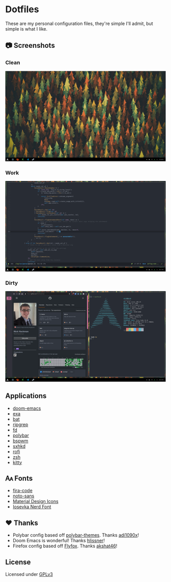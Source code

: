 # Dotfiles

These are my personal configuration files, they're simple I'll admit, but simple is what I like.

## 📷 Screenshots

### Clean

![Clean](./imgs/clean.png)

### Work

![Work](./imgs/work.png)

### Dirty

![Dirty](./imgs/dirty.png)

## Applications

- [doom-emacs](https://github.com/hlissner/doom-emacs)
- [exa](https://github.com/ogham/exa)
- [bat](https://github.com/sharkdp/bat)
- [ripgrep](https://github.com/BurntSushi/ripgrep)
- [fd](https://github.com/sharkdp/fd)
- [polybar](https://github.com/polybar/polybar)
- [bspwm](https://github.com/baskerville/bspwm)
- [sxhkd](https://github.com/baskerville/sxhkd)
- [rofi](https://github.com/davatorium/rofi)
- [zsh](http://www.zsh.org/)
- [kitty](https://github.com/kovidgoyal/kitty)

## 🗛 Fonts

- [fira-code](https://github.com/tonsky/FiraCode)
- [noto-sans](https://www.google.com/get/noto/)
- [Material Design Icons](https://github.com/Templarian/MaterialDesign)
- [Iosevka Nerd Font](https://github.com/ryanoasis/nerd-fonts)

## ❤️ Thanks

- Polybar config based off [polybar-themes](https://github.com/adi1090x/polybar-themes#-polybar-10--dedistro-panels). Thanks [adi1090x](https://github.com/adi1090x)!
- Doom Emacs is wonderful! Thanks [hlissner](https://github.com/hlissner)!
- Firefox config based off [Flyfox](https://github.com/akshat46/FlyingFox). Thanks [akshat46](https://github.com/akshat46)!

## License

Licensed under [GPLv3](./LICENSE)
